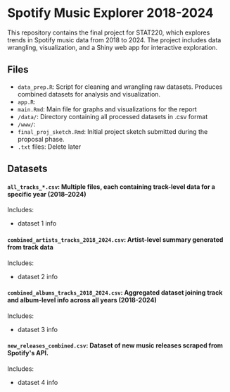 # Spotify Music Explorer 2018-2024
This repository contains the final project for STAT220, which explores trends in Spotify music data from 2018 to 2024. The project includes data wrangling, visualization, and a Shiny web app for interactive exploration.

## Files
- `data_prep.R`: Script for cleaning and wrangling raw datasets. Produces combined datasets for analysis and visualization.
- `app.R`:
- `main.Rmd`: Main file for graphs and visualizations for the report
- `/data/`: Directory containing all processed datasets in .csv format
- `/www/`:
- `final_proj_sketch.Rmd`: Initial project sketch submitted during the proposal phase.
- `.txt` files: Delete later

## Datasets
#### `all_tracks_*.csv`: Multiple files, each containing track-level data for a specific year (2018–2024)
Includes:
- dataset 1 info

#### `combined_artists_tracks_2018_2024.csv`: Artist-level summary generated from track data
Includes:
- dataset 2 info

#### `combined_albums_tracks_2018_2024.csv`: Aggregated dataset joining track and album-level info across all years (2018-2024)
Includes:
- dataset 3 info

#### `new_releases_combined.csv`: Dataset of new music releases scraped from Spotify's API.
Includes:
- dataset 4 info
